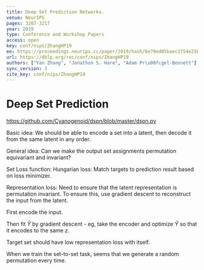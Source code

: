 ```yaml
---
title: Deep Set Prediction Networks.
venue: NeurIPS
pages: 3207-3217
year: 2019
type: Conference and Workshop Papers
access: open
key: conf/nips/ZhangHP19
ee: https://proceedings.neurips.cc/paper/2019/hash/6e79ed05baec2754e25b4eac73a332d2-Abstract.html
url: https://dblp.org/rec/conf/nips/ZhangHP19
authors: ["Yan Zhang", "Jonathon S. Hare", "Adam Pr\u00fcgel-Bennett"]
sync_version: 3
cite_key: conf/nips/ZhangHP19
---
```

# Deep Set Prediction

https://github.com/Cyanogenoid/dspn/blob/master/dspn.py

Basic idea: We should be able to encode a set into a latent, then decode it from the same latent
in any order.

General idea: Can we make the output set assignments permutation equivariant and invariant?

Set Loss function: Hungarian loss: Match targets to prediction result based on loss minimizer.

Representation loss: Need to ensure that the latent representation is permutation invariant. To
ensure this, use gradient descent to reconstruct the input from the latent.

First encode the input.

Then fit $\hat Y$ by gradient descent - eg, take the encoder and optimize $\hat Y$
so that it encodes to the same $z$.

Target set should have low representation loss with itself.

When we train the set-to-set task, seems that we generate a random permutation every time.